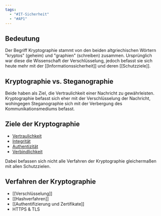 ```yaml
---
tags:
  - "#IT-Sicherheit"
  - "#AP1"
---
```

## Bedeutung
Der Begriff Kryptographie stammt von den beiden altgriechischen Wörtern "kryptos" (geheim) und "graphien" (schreiben) zusammen.
Ursprünglich war diese die Wissenschaft der Verschlüsselung, jedoch befasst sie sich heute mehr mit der [[Informationssicherheit]] und deren [[Schutzziele]].

## Kryptographie vs. Steganographie
Beide haben als Ziel, die Vertraulichkeit einer Nachricht zu gewährleisten. Kryptographie befasst sich eher mit der Verschlüsselung der Nachricht, wohingegen Steganographie sich mit der Verbergung des Kommunikationsmediums befasst.

## Ziele der Kryptographie
+ [Vertraulichkeit](Schutzziele)
+ [Integrität](Schutzziele)
+ [Authentizität](Schutzziele)
+ [Verbindlichkeit](Schutzziele)

Dabei befassen sich nicht alle Verfahren der Kryptographie gleichermaßen mit allen Schutzzielen.

## Verfahren der Kryptographie
+ [[Verschlüsselung]]
+ [[Hashverfahren]]
+ [[Authentifizierung und Zertifikate]]
+ HTTPS & TLS